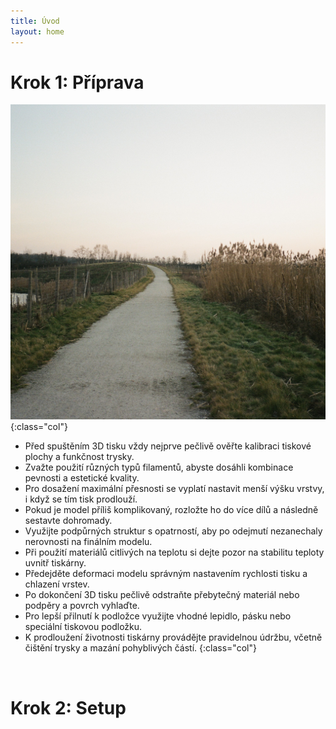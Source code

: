 ```yaml
---
title: Úvod
layout: home
---
```

# **Krok 1:** Příprava
![alt](000518670034.jpg){:class="col"}
- Před spuštěním 3D tisku vždy nejprve pečlivě ověřte kalibraci tiskové plochy a funkčnost trysky.  
- Zvažte použití různých typů filamentů, abyste dosáhli kombinace pevnosti a estetické kvality.  
- Pro dosažení maximální přesnosti se vyplatí nastavit menší výšku vrstvy, i když se tím tisk prodlouží.  
- Pokud je model příliš komplikovaný, rozložte ho do více dílů a následně sestavte dohromady.  
- Využijte podpůrných struktur s opatrností, aby po odejmutí nezanechaly nerovnosti na finálním modelu.  
- Při použití materiálů citlivých na teplotu si dejte pozor na stabilitu teploty uvnitř tiskárny.  
- Předejděte deformaci modelu správným nastavením rychlosti tisku a chlazení vrstev.  
- Po dokončení 3D tisku pečlivě odstraňte přebytečný materiál nebo podpěry a povrch vyhlaďte.  
- Pro lepší přilnutí k podložce využijte vhodné lepidlo, pásku nebo speciální tiskovou podložku.  
- K prodloužení životnosti tiskárny provádějte pravidelnou údržbu, včetně čištění trysky a mazání pohyblivých částí.
{:class="col"}
<br style="clear: left;" />

# **Krok 2:** Setup

